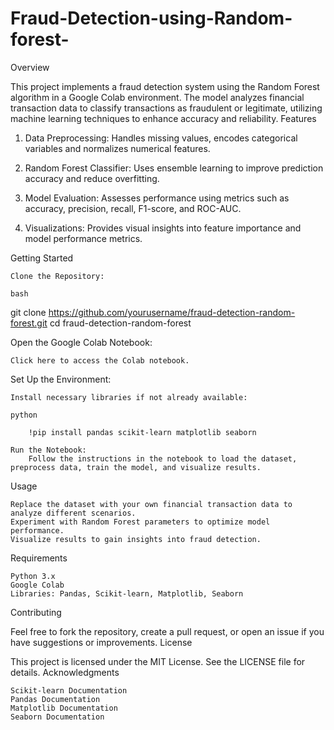# Fraud-Detection-using-Random-forest-
Overview

This project implements a fraud detection system using the Random Forest algorithm in a Google Colab environment. The model analyzes financial transaction data to classify transactions as fraudulent or legitimate, utilizing machine learning techniques to enhance accuracy and reliability.
Features

  1. Data Preprocessing:
        Handles missing values, encodes categorical variables and normalizes numerical features.

 2. Random Forest Classifier:
        Uses ensemble learning to improve prediction accuracy and reduce overfitting.

 3.  Model Evaluation:
        Assesses performance using metrics such as accuracy, precision, recall, F1-score, and ROC-AUC.

4. Visualizations:
        Provides visual insights into feature importance and model performance metrics.

Getting Started

    Clone the Repository:

    bash

git clone https://github.com/yourusername/fraud-detection-random-forest.git
cd fraud-detection-random-forest

Open the Google Colab Notebook:

    Click here to access the Colab notebook.

Set Up the Environment:

    Install necessary libraries if not already available:

    python

        !pip install pandas scikit-learn matplotlib seaborn

    Run the Notebook:
        Follow the instructions in the notebook to load the dataset, preprocess data, train the model, and visualize results.

Usage

    Replace the dataset with your own financial transaction data to analyze different scenarios.
    Experiment with Random Forest parameters to optimize model performance.
    Visualize results to gain insights into fraud detection.

Requirements

    Python 3.x
    Google Colab
    Libraries: Pandas, Scikit-learn, Matplotlib, Seaborn

Contributing

Feel free to fork the repository, create a pull request, or open an issue if you have suggestions or improvements.
License

This project is licensed under the MIT License. See the LICENSE file for details.
Acknowledgments

    Scikit-learn Documentation
    Pandas Documentation
    Matplotlib Documentation
    Seaborn Documentation
